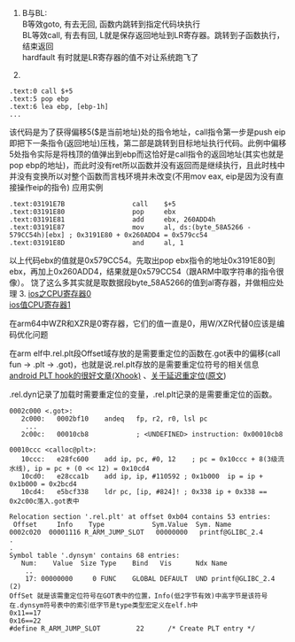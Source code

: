 1. B与BL:
   <br>B等效goto, 有去无回, 函数内跳转到指定代码块执行
   <br>BL等效call, 有去有回, L就是保存返回地址到LR寄存器。跳转到子函数执行，结束返回
   <br>hardfault 有时就是LR寄存器的值不对让系统跑飞了

2.
```
.text:0 call $+5
.text:5 pop ebp
.text:6 lea ebp, [ebp-1h]
...
```
该代码是为了获得偏移5($是当前地址)处的指令地址，call指令第一步是push eip即把下一条指令(返回地址)压栈，第二部是跳转到目标地址执行代码。此例中偏移5处指令实际是将栈顶的值弹出到ebp而这恰好是call指令的返回地址(其实也就是pop ebp的地址)，而此时没有ret所以函数并没有返回而是继续执行，且此时栈中并没有变换所以对整个函数而言栈环境并未改变(不用mov eax, eip是因为没有直接操作eip的指令)
应用实例
```
.text:03191E7B                 call    $+5
.text:03191E80                 pop     ebx
.text:03191E81                 add     ebx, 260ADD4h
.text:03191E87                 mov     al, ds:(byte_58A5266 - 579CC54h)[ebx] ; 0x3191E80 + 0x260ADD4 = 0x579cc54
.text:03191E8D                 and     al, 1
```
以上代码ebx的值就是0x579CC54。先取出pop ebx指令的地址0x3191E80到ebx，再加上0x260ADD4，结果就是0x579CC54（跟ARM中取字符串的指令很像）。 饶了这么多其实就是取数据段byte_58A5266的值到al寄存器，并做相应处理
3. 
  [ios之CPU寄存器0](http://www.cocoachina.com/cms/wap.php?action=article&id=22140)
  <br>[ios值CPU寄存器1](https://blog.cnbluebox.com/blog/2017/07/24/arm64-start/)

在arm64中WZR和XZR是0寄存器，它们的值一直是0，用W/XZR代替0应该是编码优化问题

在arm elf中.rel.plt段Offset域存放的是需要重定位的函数在.got表中的偏移(call fun -> .plt -> .got)，也就是说.rel.plt存放的是需要重定位符号的相关信息
[android PLT hook的很好文章(Xhook)](https://github.com/iqiyi/xHook/blob/master/docs/overview/android_plt_hook_overview.zh-CN.md)
、[关于延迟重定位](https://blog.csdn.net/qq_32400847/article/details/71001693)([原文](https://eli.thegreenplace.net/2011/11/03/position-independent-code-pic-in-shared-libraries/))

.rel.dyn记录了加载时需要重定位的变量，.rel.plt记录的是需要重定位的函数。

```
0002c000 <.got>:
   2c000:	0002bf10 	andeq	fp, r2, r0, lsl pc
	...
   2c00c:	00010cb8 			; <UNDEFINED> instruction: 0x00010cb8

00010ccc <calloc@plt>:
   10ccc:	e28fc600 	add	ip, pc, #0, 12    ; pc = 0x10ccc + 8(3级流水线), ip = pc + (0 << 12) = 0x10cd4
   10cd0:	e28cca1b 	add	ip, ip, #110592	; 0x1b000  ip = ip + 0x1b000 = 0x2bcd4
   10cd4:	e5bcf338 	ldr	pc, [ip, #824]!	; 0x338 ip + 0x338 == 0x2c00c落入.got表中
```
```
Relocation section '.rel.plt' at offset 0xb04 contains 53 entries:
 Offset     Info    Type            Sym.Value  Sym. Name
0002c020  00001116 R_ARM_JUMP_SLOT   00000000   printf@GLIBC_2.4
.
.
Symbol table '.dynsym' contains 68 entries:
   Num:    Value  Size Type    Bind   Vis      Ndx Name
    ..
    17: 00000000     0 FUNC    GLOBAL DEFAULT  UND printf@GLIBC_2.4 (2)
OffSet 就是该需重定位符号在GOT表中的位置，Info(低2字节有效)中高字节是该符号在.dynsym符号表中的索引低字节是type类型宏定义在elf.h中
0x11==17 
0x16==22
#define R_ARM_JUMP_SLOT         22      /* Create PLT entry */
```
